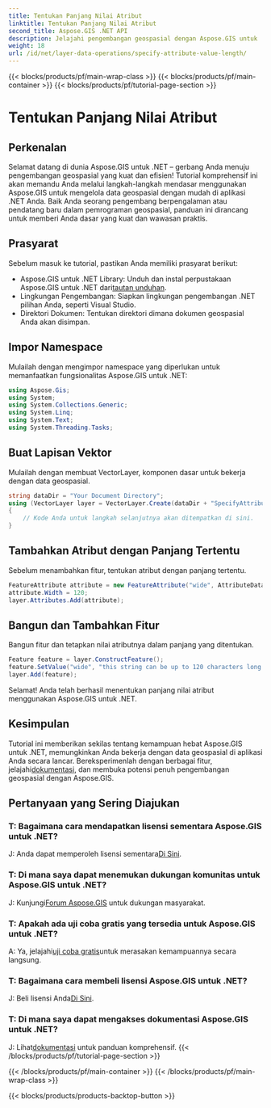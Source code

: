 ```yaml
---
title: Tentukan Panjang Nilai Atribut
linktitle: Tentukan Panjang Nilai Atribut
second_title: Aspose.GIS .NET API
description: Jelajahi pengembangan geospasial dengan Aspose.GIS untuk .NET. Kelola dan manipulasi data spasial dengan mudah di aplikasi .NET Anda.
weight: 18
url: /id/net/layer-data-operations/specify-attribute-value-length/
---
```


{{< blocks/products/pf/main-wrap-class >}}
{{< blocks/products/pf/main-container >}}
{{< blocks/products/pf/tutorial-page-section >}}

# Tentukan Panjang Nilai Atribut

## Perkenalan
Selamat datang di dunia Aspose.GIS untuk .NET – gerbang Anda menuju pengembangan geospasial yang kuat dan efisien! Tutorial komprehensif ini akan memandu Anda melalui langkah-langkah mendasar menggunakan Aspose.GIS untuk mengelola data geospasial dengan mudah di aplikasi .NET Anda. Baik Anda seorang pengembang berpengalaman atau pendatang baru dalam pemrograman geospasial, panduan ini dirancang untuk memberi Anda dasar yang kuat dan wawasan praktis.
## Prasyarat
Sebelum masuk ke tutorial, pastikan Anda memiliki prasyarat berikut:
-  Aspose.GIS untuk .NET Library: Unduh dan instal perpustakaan Aspose.GIS untuk .NET dari[tautan unduhan](https://releases.aspose.com/gis/net/).
- Lingkungan Pengembangan: Siapkan lingkungan pengembangan .NET pilihan Anda, seperti Visual Studio.
- Direktori Dokumen: Tentukan direktori dimana dokumen geospasial Anda akan disimpan.
## Impor Namespace
Mulailah dengan mengimpor namespace yang diperlukan untuk memanfaatkan fungsionalitas Aspose.GIS untuk .NET:
```csharp
using Aspose.Gis;
using System;
using System.Collections.Generic;
using System.Linq;
using System.Text;
using System.Threading.Tasks;
```
## Buat Lapisan Vektor
Mulailah dengan membuat VectorLayer, komponen dasar untuk bekerja dengan data geospasial.
```csharp
string dataDir = "Your Document Directory";
using (VectorLayer layer = VectorLayer.Create(dataDir + "SpecifyAttributeValueLength_out.shp", Drivers.Shapefile))
{
    // Kode Anda untuk langkah selanjutnya akan ditempatkan di sini.
}
```
## Tambahkan Atribut dengan Panjang Tertentu
Sebelum menambahkan fitur, tentukan atribut dengan panjang tertentu.
```csharp
FeatureAttribute attribute = new FeatureAttribute("wide", AttributeDataType.String);
attribute.Width = 120;
layer.Attributes.Add(attribute);
```
## Bangun dan Tambahkan Fitur
Bangun fitur dan tetapkan nilai atributnya dalam panjang yang ditentukan.
```csharp
Feature feature = layer.ConstructFeature();
feature.SetValue("wide", "this string can be up to 120 characters long now.");
layer.Add(feature);
```
Selamat! Anda telah berhasil menentukan panjang nilai atribut menggunakan Aspose.GIS untuk .NET.
## Kesimpulan
 Tutorial ini memberikan sekilas tentang kemampuan hebat Aspose.GIS untuk .NET, memungkinkan Anda bekerja dengan data geospasial di aplikasi Anda secara lancar. Bereksperimenlah dengan berbagai fitur, jelajahi[dokumentasi](https://reference.aspose.com/gis/net/), dan membuka potensi penuh pengembangan geospasial dengan Aspose.GIS.
## Pertanyaan yang Sering Diajukan
### T: Bagaimana cara mendapatkan lisensi sementara Aspose.GIS untuk .NET?
 J: Anda dapat memperoleh lisensi sementara[Di Sini](https://purchase.aspose.com/temporary-license/).
### T: Di mana saya dapat menemukan dukungan komunitas untuk Aspose.GIS untuk .NET?
 J: Kunjungi[Forum Aspose.GIS](https://forum.aspose.com/c/gis/33) untuk dukungan masyarakat.
### T: Apakah ada uji coba gratis yang tersedia untuk Aspose.GIS untuk .NET?
 A: Ya, jelajahi[uji coba gratis](https://releases.aspose.com/)untuk merasakan kemampuannya secara langsung.
### T: Bagaimana cara membeli lisensi Aspose.GIS untuk .NET?
 J: Beli lisensi Anda[Di Sini](https://purchase.aspose.com/buy).
### T: Di mana saya dapat mengakses dokumentasi Aspose.GIS untuk .NET?
 J: Lihat[dokumentasi](https://reference.aspose.com/gis/net/) untuk panduan komprehensif.
{{< /blocks/products/pf/tutorial-page-section >}}

{{< /blocks/products/pf/main-container >}}
{{< /blocks/products/pf/main-wrap-class >}}

{{< blocks/products/products-backtop-button >}}

